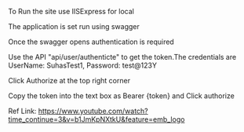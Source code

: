 To Run the site use IISExpress for local

The application is set run using swagger

Once the swagger opens authentication is required

Use the API "api/user/authenticte" to get the token.The credentials are  UserName: SuhasTest1, Password: test@123Y

Click Authorize at the top right corner

Copy the token into the text box as Bearer {token} and Click authorize

Ref Link: https://www.youtube.com/watch?time_continue=3&v=b1JmKpNXtkU&feature=emb_logo
 
